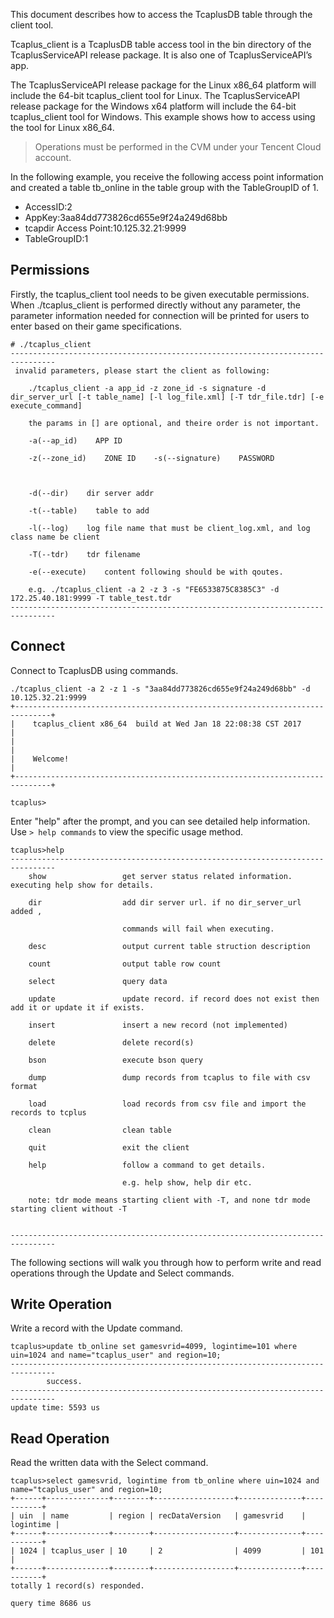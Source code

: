[//]: # (chinagitpath:XXXXX)

This document describes how to access the TcaplusDB table through the client tool.

Tcaplus_client is a TcaplusDB table access tool in the bin directory of the TcaplusServiceAPI release package. It is also one of TcaplusServiceAPI’s app.

The TcaplusServiceAPI release package for the Linux x86_64 platform will include the 64-bit tcaplus_client tool for Linux. The TcaplusServiceAPI release package for the Windows x64 platform will include the 64-bit tcaplus_client tool for Windows. This example shows how to access using the tool for Linux x86_64.

> Operations must be performed in the CVM under your Tencent Cloud account.

In the following example, you receive the following access point information and created a table tb_online in the table group with the TableGroupID of 1.

* AccessID:2
* AppKey:3aa84dd773826cd655e9f24a249d68bb
* tcapdir Access Point:10.125.32.21:9999
* TableGroupID:1

## Permissions

Firstly, the tcaplus_client tool needs to be given executable permissions. When ./tcaplus_client is performed directly without any parameter, the parameter information needed for connection will be printed for users to enter based on their game specifications.

```
# ./tcaplus_client
--------------------------------------------------------------------------------
 invalid parameters, please start the client as following:

    ./tcaplus_client -a app_id -z zone_id -s signature -d dir_server_url [-t table_name] [-l log_file.xml] [-T tdr_file.tdr] [-e execute_command]

    the params in [] are optional, and theire order is not important.

    -a(--ap_id)    APP ID

    -z(--zone_id)    ZONE ID    -s(--signature)    PASSWORD



    -d(--dir)    dir server addr

    -t(--table)    table to add

    -l(--log)    log file name that must be client_log.xml, and log class name be client

    -T(--tdr)    tdr filename 

    -e(--execute)    content following should be with qoutes.

    e.g. ./tcaplus_client -a 2 -z 3 -s "FE6533875C8385C3" -d 172.25.40.181:9999 -T table_test.tdr 
--------------------------------------------------------------------------------
```

## Connect

Connect to TcaplusDB using commands.

```
./tcaplus_client -a 2 -z 1 -s "3aa84dd773826cd655e9f24a249d68bb" -d 10.125.32.21:9999
+------------------------------------------------------------------------------+
|    tcaplus_client x86_64  build at Wed Jan 18 22:08:38 CST 2017              |
|                                                                              |
|    Welcome!                                                                  |
+------------------------------------------------------------------------------+

tcaplus>
```

Enter "help" after the prompt, and you can see detailed help information. Use `> help commands` to view the specific usage method.

```
tcaplus>help
--------------------------------------------------------------------------------
    show                 get server status related information. executing help show for details.

    dir                  add dir server url. if no dir_server_url added ,

                         commands will fail when executing.

    desc                 output current table struction description

    count                output table row count

    select               query data

    update               update record. if record does not exist then add it or update it if exists.

    insert               insert a new record (not implemented)

    delete               delete record(s)

    bson                 execute bson query

    dump                 dump records from tcaplus to file with csv format

    load                 load records from csv file and import the records to tcplus

    clean                clean table

    quit                 exit the client

    help                 follow a command to get details.

                         e.g. help show, help dir etc.

    note: tdr mode means starting client with -T, and none tdr mode starting client without -T

         
--------------------------------------------------------------------------------
```

The following sections will walk you through how to perform write and read operations through the Update and Select commands.

## Write Operation

Write a record with the Update command.

```
tcaplus>update tb_online set gamesvrid=4099, logintime=101 where uin=1024 and name="tcaplus_user" and region=10;
--------------------------------------------------------------------------------
        success. 
--------------------------------------------------------------------------------
update time: 5593 us
```

## Read Operation

Read the written data with the Select command.

```
tcaplus>select gamesvrid, logintime from tb_online where uin=1024 and name="tcaplus_user" and region=10;
+------+--------------+--------+------------------+--------------+-----------+
| uin  | name         | region | recDataVersion   | gamesvrid    | logintime |
+------+--------------+--------+------------------+--------------+-----------+
| 1024 | tcaplus_user | 10     | 2                | 4099         | 101       |
+------+--------------+--------+------------------+--------------+-----------+
totally 1 record(s) responded.

query time 8686 us
```

